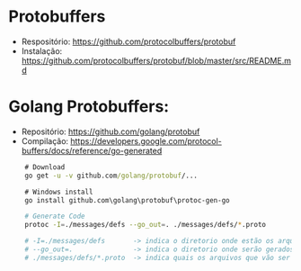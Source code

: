 # Protobuffers

- Respositório: https://github.com/protocolbuffers/protobuf
- Instalação:   https://github.com/protocolbuffers/protobuf/blob/master/src/README.md

# Golang Protobuffers:

- Repositório: https://github.com/golang/protobuf
- Compilação: https://developers.google.com/protocol-buffers/docs/reference/go-generated

```cmd
    # Download
    go get -u -v github.com/golang/protobuf/...
```

```cmd
    # Windows install
    go install github.com\golang\protobuf\protoc-gen-go
```

```bash
    # Generate Code
    protoc -I=./messages/defs --go_out=. ./messages/defs/*.proto

    # -I=./messages/defs       -> indica o diretorio onde estão os arquivos .proto
    # --go_out=.               -> indica o diretorio onde serão gerados os arquivos .go, neste caso o diretório está especificado no arquivo .proto: option go_package = "messages/pb";
    # ./messages/defs/*.proto  -> indica quais os arquivos que vão ser gerados, neste caso será todos.
```
